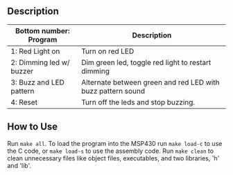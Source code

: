 ## Description

Bottom number: Program                 | Description
-------------------------------------- | ----------------------------------------
1: Red Light on                        | Turn on red LED
2: Dimming led w/ buzzer               | Dim green led, toggle red light to restart dimming
3: Buzz and LED pattern                | Alternate between green and red LED with buzz pattern sound
4: Reset                               | Turn off the leds and stop buzzing.

## How to Use

Run `make all`. To load the program into the MSP430 run `make load-c` to use the C code, or `make load-s` to use the assembly code. Run `make clean` to clean unnecessary files like object files, executables, and two libraries, 'h' and 'lib'.




